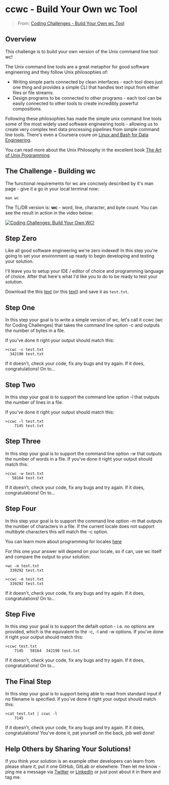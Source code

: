# ccwc - Build Your Own wc Tool

> From: [Coding Challenges - Build Your Own wc Tool](https://codingchallenges.fyi/challenges/challenge-wc)

## Overview

This challenge is to build your own version of the Unix command line tool wc!

The Unix command line tools are a great metaphor for good software engineering and they follow Unix philosophies of:

- Writing simple parts connected by clean interfaces - each tool does just one thing and provides a simple CLI that handles text input from either files or file streams.
- Design programs to be connected to other programs - each tool can be easily connected to other tools to create incredibly powerful compositions.

Following these philosophies has made the simple unix command line tools some of the most widely used software engineering tools - allowing us to create very complex text data processing pipelines from simple command line tools. There's even a Coursera coure on [Linux and Bash for Data Engineering](https://www.coursera.org/learn/linux-and-bash-for-data-engineering-duke).

You can read more about the Unix Philosophy in the excellent book [The Art of Unix Programming](https://www.catb.org/~esr/writings/taoup/html/).

## The Challenge - Building wc

The functional requirements for wc are concisely described by it's man page - give it a go in your local terminal now:

```plain
man wc
```

The TL/DR version is: **wc** - word, line, character, and byte count. You can see the result in action in the video below:

[![Coding Challenges: Build Your Own WC!](https://img.youtube.com/vi/SGceNxdKabQ/0.jpg)](https://www.youtube.com/watch?v=SGceNxdKabQ)

## Step Zero

Like all good software engineering we're zero indexed! In this step you're going to set your environment up ready to begin developing and testing your solution.

I'll leave you to setup your IDE / editor of choice and programming language of choice. After that here's what I'd like you to do to be ready to test your solution.

Download the this [text](https://www.dropbox.com/scl/fi/d4zs6aoq6hr3oew2b6a9v/test.txt?rlkey=20c9d257pxd5emjjzd1gcbn03&dl=0) (or this [text](https://files.amrlabs.my.id/others/ccwc/test.txt)) and save it as `test.txt`.

## Step One

In this step your goal is to write a simple version of wc, let's call it ccwc (wc for Coding Challenges) that takes the command line option -c and outputs the number of bytes in a file.

If you've done it right your output should match this:

```plain
>ccwc -c test.txt
  342190 test.txt
```

If it doesn't, check your code, fix any bugs and try again. If it does, congratulations! On to...

## Step Two
In this step your goal is to support the command line option -l that outputs the number of lines in a file.

If you've done it right your output should match this:
```plain
>ccwc -l test.txt
    7145 test.txt
```

## Step Three
In this step your goal is to support the command line option -w that outputs the number of words in a file. If you've done it right your output should match this:

```plain
>ccwc -w test.txt
   58164 test.txt
```

If it doesn't, check your code, fix any bugs and try again. If it does, congratulations! On to...

## Step Four
In this step your goal is to support the command line option -m that outputs the number of characters in a file. If the current locale does not support multibyte characters this will match the -c option.

You can learn more about programming for locales [here](https://learn.microsoft.com/en-us/globalization/locale/locale-and-culture)

For this one your answer will depend on your locale, so if can, use wc itself and compare the output to your solution:

```plain
>wc -m test.txt
  339292 test.txt

>ccwc -m test.txt
  339292 test.txt
```

If it doesn't, check your code, fix any bugs and try again. If it does, congratulations! On to...

## Step Five

In this step your goal is to support the defailt option - i.e. no options are provided, which is the equivalent to the -c, -l and -w options. If you've done it right your output should match this:

```plain
>ccwc test.txt
    7145   58164  342190 test.txt
```

If it doesn't, check your code, fix any bugs and try again. If it does, congratulations! On to...

## The Final Step
In this step your goal is to support being able to read from standard input if no filename is specified. If you've done it right your output should match this:

```plain
>cat test.txt | ccwc -l
    7145
```

If it doesn't, check your code, fix any bugs and try again. If it does, congratulations! You've done it, pat yourself on the back, job well done!

## Help Others by Sharing Your Solutions!
If you think your solution is an example other developers can learn from please share it, put it one GitHub, GitLab or elsewhere. Then let me know - ping me a message via [Twitter](https://twitter.com/johncrickett) or [LinkedIn](https://www.linkedin.com/in/johncrickett/) or just post about it in there and tag me.
